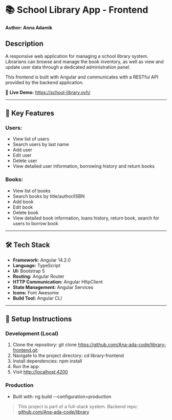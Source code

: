 # 📚 School Library App - Frontend
**Author: Anna Adamik**

## Description
A responsive web application for managing a school library system. Librarians can browse and manage the book inventory, as well as view and update user data through a dedicated administration panel.

This frontend is built with Angular and communicates with a RESTful API provided by the backend application.

🔗 **Live Demo:** https://school-library.ovh/

---

## 🚀 Key Features

### Users:
- View list of users
- Search users by last name
- Add user
- Edit user
- Delete user
- View detailed user information, borrowing history and return books

### Books:
- View list of books
- Search books by title/author/ISBN
- Add book
- Edit book
- Delete book
- View detailed book information, loans history, return book, search for users to borrow book

---

## 🛠 Tech Stack
- **Framework:** Angular 14.2.0
- **Language:** TypeScript
- **UI:** Bootstrap 5
- **Routing:** Angular Router
- **HTTP Communication:** Angular HttpClient
- **State Management:** Angular Services
- **Icons:** Font Awesome
- **Build Tool:** Angular CLI

---

## 🔧 Setup Instructions

### Development (Local)
1. Clone the repository:
git clone https://github.com/Ana-ada-code/library-frontend.git
2. Navigate to the project directory:
cd library-frontend
3. Install dependencies:
npm install
4. Run the app:
5. Visit [http://localhost:4200](http://localhost:4200)

### Production
- Built with:
ng build --configuration=production

> This project is part of a full-stack system. Backend repo: [github.com/Ana-ada-code/library](https://github.com/Ana-ada-code/library)
